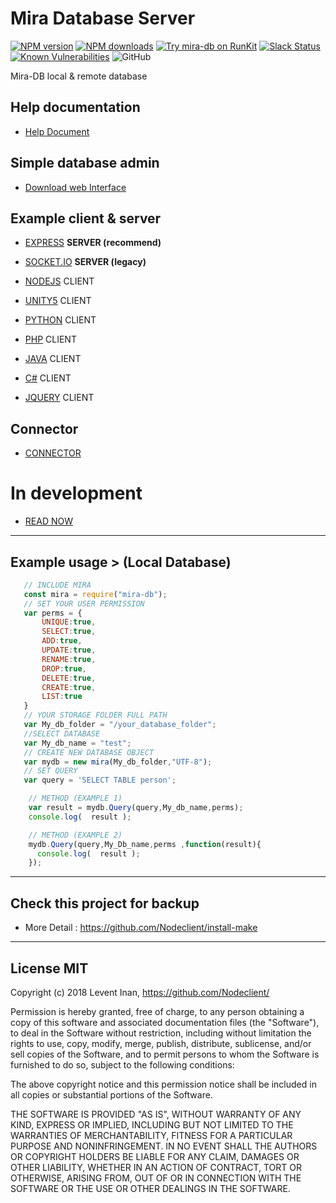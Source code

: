 # Mira Database Server

[![NPM version][npm-image]][npm-url]
[![NPM downloads][downloads-image]][downloads-url]
[![Try mira-db on RunKit](https://badge.runkitcdn.com/mira-db.svg)](https://npm.runkit.com/mira-db)
[![Slack Status](https://img.shields.io/badge/slack-Nodeclient-blue.svg?longCache=true&style=flat)](https://nodeclient.slack.com)
[![Known Vulnerabilities](https://snyk.io/test/npm/mira-db/badge.svg)](https://snyk.io/test/npm/mira-db)
![GitHub](https://img.shields.io/github/license/mashape/apistatus.svg)

Mira-DB local & remote database

## Help documentation
* [Help Document][df9]

## Simple database admin
* [Download web Interface][df14]

## Example client & server

* [EXPRESS][df1]    **SERVER (recommend)**
* [SOCKET.IO][df2]  **SERVER (legacy)**  

* [NODEJS][df7]      CLIENT 
* [UNITY5][df5]      CLIENT 
* [PYTHON][df4]      CLIENT
* [PHP][df10]        CLIENT
* [JAVA][df6]        CLIENT 
* [C#][df3]          CLIENT 
* [JQUERY][df8]      CLIENT 
  
## Connector
* [CONNECTOR][df11]

# In development
* [READ NOW][df12] 

---

## Example usage > (Local Database)

 ```js
    // INCLUDE MIRA
    const mira = require("mira-db");
    // SET YOUR USER PERMISSION
    var perms = { 
        UNIQUE:true,
        SELECT:true,
        ADD:true,
        UPDATE:true,
        RENAME:true,
        DROP:true,
        DELETE:true,
        CREATE:true,
        LIST:true 
    }
    // YOUR STORAGE FOLDER FULL PATH
    var My_db_folder = "/your_database_folder";
    //SELECT DATABASE
    var My_db_name = "test";
    // CREATE NEW DATABASE OBJECT
    var mydb = new mira(My_db_folder,"UTF-8");
    // SET QUERY
    var query = 'SELECT TABLE person';
```
```js    
    // METHOD (EXAMPLE 1)
    var result = mydb.Query(query,My_db_name,perms);
    console.log(  result );
```  
```js    
    // METHOD (EXAMPLE 2) 
    mydb.Query(query,My_Db_name,perms ,function(result){
      console.log(  result );
    });           
```  


-----
## Check this project for backup
* More Detail : https://github.com/Nodeclient/install-make
-----

## License MIT

Copyright (c) 2018 Levent Inan, https://github.com/Nodeclient/

Permission is hereby granted, free of charge, to any person obtaining
a copy of this software and associated documentation files (the
"Software"), to deal in the Software without restriction, including
without limitation the rights to use, copy, modify, merge, publish,
distribute, sublicense, and/or sell copies of the Software, and to
permit persons to whom the Software is furnished to do so, subject to
the following conditions:

The above copyright notice and this permission notice shall be
included in all copies or substantial portions of the Software.

THE SOFTWARE IS PROVIDED "AS IS", WITHOUT WARRANTY OF ANY KIND,
EXPRESS OR IMPLIED, INCLUDING BUT NOT LIMITED TO THE WARRANTIES OF
MERCHANTABILITY, FITNESS FOR A PARTICULAR PURPOSE AND
NONINFRINGEMENT. IN NO EVENT SHALL THE AUTHORS OR COPYRIGHT HOLDERS BE
LIABLE FOR ANY CLAIM, DAMAGES OR OTHER LIABILITY, WHETHER IN AN ACTION
OF CONTRACT, TORT OR OTHERWISE, ARISING FROM, OUT OF OR IN CONNECTION
WITH THE SOFTWARE OR THE USE OR OTHER DEALINGS IN THE SOFTWARE.


   [df14]: <https://git.io/fpZzH>
   [df13]: <https://git.io/fpUJK>
   [df12]: <https://git.io/fpUf2>
   [df11]: <https://git.io/fpUfB>
   [df10]: <https://git.io/fpUfl>
   [df9]: <https://git.io/fpUfc>
   [df8]: <https://git.io/fpUfY>
   [df7]: <https://git.io/fpUfm>
   [df6]: <https://git.io/fpUft>
   [df5]: <https://git.io/fpUvp>
   [df4]: <https://git.io/fpUvy>
   [df3]: <https://git.io/fpUvE>
   [df2]: <https://git.io/fpUvl>
   [df1]: <https://git.io/fpvol>
   [npm-image]: https://img.shields.io/npm/v/mira-db.svg?style=flat
   [npm-url]: https://npmjs.org/package/mira-db
   [downloads-image]: https://img.shields.io/npm/dm/mira-db.svg?style=flat
   [downloads-url]: https://npmjs.org/package/mira-db
